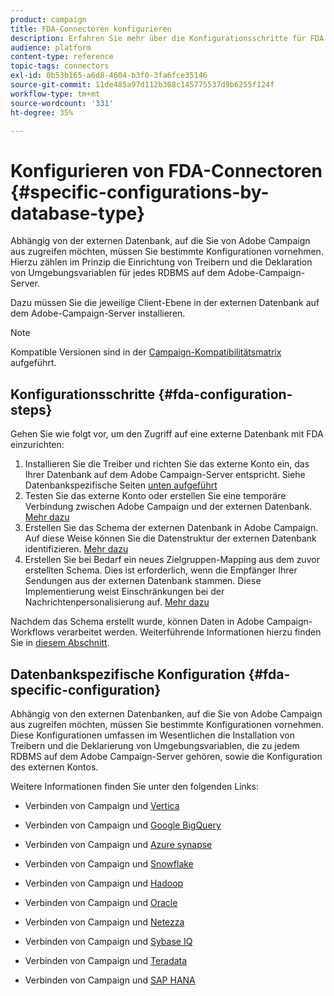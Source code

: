 ```yaml
---
product: campaign
title: FDA-Connectoren konfigurieren
description: Erfahren Sie mehr über die Konfigurationsschritte für FDA
audience: platform
content-type: reference
topic-tags: connectors
exl-id: 0b53b165-a6d8-4604-b3f0-3fa6fce35146
source-git-commit: 11de485a97d112b308c145775537d9b6255f124f
workflow-type: tm+mt
source-wordcount: '331'
ht-degree: 35%

---
```


# Konfigurieren von FDA-Connectoren {#specific-configurations-by-database-type}

Abhängig von der externen Datenbank, auf die Sie von Adobe Campaign aus zugreifen möchten, müssen Sie bestimmte Konfigurationen vornehmen. Hierzu zählen im Prinzip die Einrichtung von Treibern und die Deklaration von Umgebungsvariablen für jedes RDBMS auf dem Adobe-Campaign-Server.

Dazu müssen Sie die jeweilige Client-Ebene in der externen Datenbank auf dem Adobe-Campaign-Server installieren.

>[!NOTE]
>
>Kompatible Versionen sind in der [Campaign-Kompatibilitätsmatrix](../../rn/using/compatibility-matrix.md#FederatedDataAccessFDA) aufgeführt.


## Konfigurationsschritte {#fda-configuration-steps}

Gehen Sie wie folgt vor, um den Zugriff auf eine externe Datenbank mit FDA einzurichten:

1. Installieren Sie die Treiber und richten Sie das externe Konto ein, das Ihrer Datenbank auf dem Adobe Campaign-Server entspricht. Siehe Datenbankspezifische Seiten [unten aufgeführt](#fda-specific-configuration)
1. Testen Sie das externe Konto oder erstellen Sie eine temporäre Verbindung zwischen Adobe Campaign und der externen Datenbank. [Mehr dazu](../../installation/using/connecting-to-database.md)
1. Erstellen Sie das Schema der externen Datenbank in Adobe Campaign. Auf diese Weise können Sie die Datenstruktur der externen Datenbank identifizieren. [Mehr dazu](../../installation/using/creating-data-schema.md)
1. Erstellen Sie bei Bedarf ein neues Zielgruppen-Mapping aus dem zuvor erstellten Schema. Dies ist erforderlich, wenn die Empfänger Ihrer Sendungen aus der externen Datenbank stammen. Diese Implementierung weist Einschränkungen bei der Nachrichtenpersonalisierung auf. [Mehr dazu](../../installation/using/defining-data-mapping.md)

Nachdem das Schema erstellt wurde, können Daten in Adobe Campaign-Workflows verarbeitet werden. Weiterführende Informationen hierzu finden Sie in [diesem Abschnitt](../../workflow/using/accessing-an-external-database--fda-.md).

## Datenbankspezifische Konfiguration {#fda-specific-configuration}

Abhängig von den externen Datenbanken, auf die Sie von Adobe Campaign aus zugreifen möchten, müssen Sie bestimmte Konfigurationen vornehmen. Diese Konfigurationen umfassen im Wesentlichen die Installation von Treibern und die Deklarierung von Umgebungsvariablen, die zu jedem RDBMS auf dem Adobe Campaign-Server gehören, sowie die Konfiguration des externen Kontos.

Weitere Informationen finden Sie unter den folgenden Links:

* Verbinden von Campaign und [Vertica](../../installation/using/configure-fda-vertica.md)

* Verbinden von Campaign und [Google BigQuery](../../installation/using/configure-fda-google-big-query.md)

* Verbinden von Campaign und [Azure synapse](../../installation/using/configure-fda-synapse.md)

* Verbinden von Campaign und [Snowflake](../../installation/using/configure-fda-snowflake.md)

* Verbinden von Campaign und [Hadoop](../../installation/using/configure-fda-hadoop.md)

* Verbinden von Campaign und [Oracle](../../installation/using/configure-fda-oracle.md)

* Verbinden von Campaign und [Netezza](../../installation/using/configure-fda-netezza.md)

* Verbinden von Campaign und [Sybase IQ](../../installation/using/configure-fda-sybase.md)

* Verbinden von Campaign und [Teradata](../../installation/using/configure-fda-teradata.md)

* Verbinden von Campaign und [SAP HANA](../../installation/using/configure-fda-sap-hana.md)
